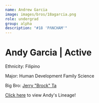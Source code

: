 ```yaml
---
name: Andrew Garcia
image: images/bros/18agarcia.png
role: undergrad
group: alpha
description: "#18 'PΛNCHAM'"
---
```


# Andy Garcia | Active
Ethnicity: Filipino

Major: Human Development Family Science

Big Bro: [Jerry "Brock" Ta](10jta)

[Click here](/ujis/10jta/) to view Andy's Lineage!